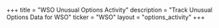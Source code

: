 +++
title = "WSO Unusual Options Activity"
description = "Track Unusual Options Data for WSO"
ticker = "WSO"
layout = "options_activity"
+++

